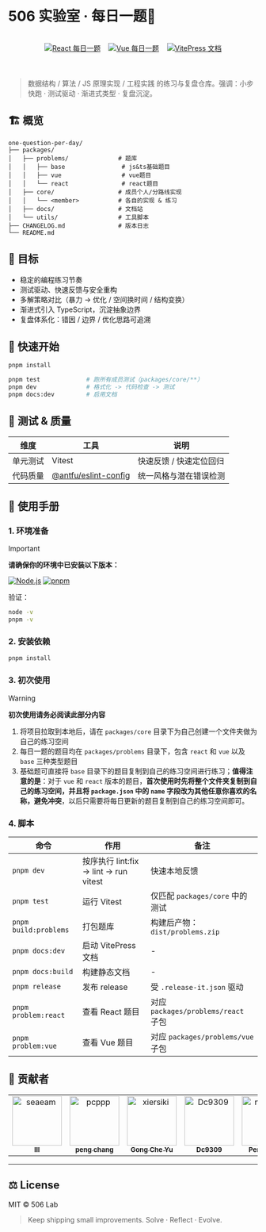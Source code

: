# 506 实验室 · 每日一题🚀

<br />

<div align="center">
  <div style="display: flex; justify-content: center; gap: 16px; margin-bottom: 20px;">
    <a href="https://one-question-per-day-react-problem.vercel.app/">
      <img src="https://img.shields.io/badge/React-每日一题-61DAFB?logo=react&logoColor=white&labelColor=61DAFB" alt="React 每日一题" />
    </a>
    <a href="https://one-question-per-day-vue-problem.vercel.app/">
      <img src="https://img.shields.io/badge/Vue-每日一题-42b883?logo=vue.js&logoColor=white&labelColor=42b883" alt="Vue 每日一题" />
    </a>
    <a href="https://506-fetl.github.io/one-question-per-day/">
      <img src="https://img.shields.io/badge/文档中心-5C73E7?logo=vitepress&labelColor=5C73E7&logoColor=white" alt="VitePress 文档" />
    </a>
  </div>
</div>

<br />

> 数据结构 / 算法 / JS 原理实现 / 工程实践 的练习与复盘仓库。强调：小步快跑 · 测试驱动 · 渐进式类型 · 复盘沉淀。

## 🏗️ 概览

```
one-question-per-day/
├── packages/
│   ├── problems/              # 题库
│   │   ├── base                # js&ts基础题目
│   │   ├── vue                 # vue题目
│   │   └── react               # react题目
│   ├── core/                  # 成员个人/分路线实现
│   │   └── <member>           # 各自的实现 & 练习
│   ├── docs/                  # 文档站
│   └── utils/                 # 工具脚本
├── CHANGELOG.md               # 版本日志
└── README.md
```

## 🥅 目标

- 稳定的编程练习节奏
- 测试驱动、快速反馈与安全重构
- 多解策略对比（暴力 → 优化 / 空间换时间 / 结构变换）
- 渐进式引入 TypeScript，沉淀抽象边界
- 复盘体系化：错因 / 边界 / 优化思路可追溯

## 🚀 快速开始

```bash
pnpm install

pnpm test             # 跑所有成员测试（packages/core/**）
pnpm dev              # 格式化 -> 代码检查 -> 测试
pnpm docs:dev         # 启用文档
```

## 🧪 测试 & 质量

| 维度     | 工具                                                           | 说明                    |
| -------- | -------------------------------------------------------------- | ----------------------- |
| 单元测试 | Vitest                                                         | 快速反馈 / 快速定位回归 |
| 代码质量 | [@antfu/eslint-config](https://github.com/antfu/eslint-config) | 统一风格与潜在错误检测  |

## 📘 使用手册

### 1. 环境准备

> [!IMPORTANT]
> **请确保你的环境中已安装以下版本：**
>
> [![Node.js](https://img.shields.io/badge/Node.js-%3E%3D22.19-339933?logo=node.js&logoColor=white)](https://nodejs.org/)
> [![pnpm](https://img.shields.io/badge/pnpm-%3E%3D10.15-F69220?logo=pnpm&logoColor=white)](https://pnpm.io/)

验证：

```bash
node -v
pnpm -v
```

### 2. 安装依赖

```bash
pnpm install
```

### 3. 初次使用

> [!WARNING]
> **初次使用请务必阅读此部分内容**
>
> 1. 将项目拉取到本地后，请在 `packages/core` 目录下为自己创建一个文件夹做为自己的练习空间
> 2. 每日一题的题目均在 `packages/problems` 目录下，包含 `react` 和 `vue` 以及 `base` 三种类型题目
> 3. 基础题可直接将 `base` 目录下的题目复制到自己的练习空间进行练习；**值得注意的是**：对于 `vue` 和 `react` 版本的题目，**首次使用时先将整个文件夹复制到自己的练习空间，并且将 `package.json` 中的 `name` 字段改为其他任意你喜欢的名称，避免冲突**，以后只需要将每日更新的题目复制到自己的练习空间即可。

### 4. 脚本

| 命令                  | 作用                                    | 备注                                |
| --------------------- | --------------------------------------- | ----------------------------------- |
| `pnpm dev`            | 按序执行 lint:fix -> lint -> run vitest | 快速本地反馈                        |
| `pnpm test`           | 运行 Vitest                             | 仅匹配 `packages/core` 中的测试     |
| `pnpm build:problems` | 打包题库                                | 构建后产物：`dist/problems.zip`     |
| `pnpm docs:dev`       | 启动 VitePress 文档                     | -                                   |
| `pnpm docs:build`     | 构建静态文档                            | -                                   |
| `pnpm release`        | 发布 release                            | 受 `.release-it.json` 驱动          |
| `pnpm problem:react`  | 查看 React 题目                         | 对应 `packages/problems/react` 子包 |
| `pnpm problem:vue`    | 查看 Vue 题目                           | 对应 `packages/problems/vue` 子包   |

## 🤝 贡献者

<!-- readme: contributors -start -->
<table>
	<tbody>
		<tr>
            <td align="center">
                <a href="https://github.com/seaeam">
                    <img src="https://avatars.githubusercontent.com/u/87215099?v=4" width="100;" alt="seaeam"/>
                    <br />
                    <sub><b>lll</b></sub>
                </a>
            </td>
            <td align="center">
                <a href="https://github.com/pcppp">
                    <img src="https://avatars.githubusercontent.com/u/104177657?v=4" width="100;" alt="pcppp"/>
                    <br />
                    <sub><b>peng chang</b></sub>
                </a>
            </td>
            <td align="center">
                <a href="https://github.com/xiersiki">
                    <img src="https://avatars.githubusercontent.com/u/74220172?v=4" width="100;" alt="xiersiki"/>
                    <br />
                    <sub><b>Gong Che Yu</b></sub>
                </a>
            </td>
            <td align="center">
                <a href="https://github.com/Dc9309">
                    <img src="https://avatars.githubusercontent.com/u/103992756?v=4" width="100;" alt="Dc9309"/>
                    <br />
                    <sub><b>Dc9309</b></sub>
                </a>
            </td>
            <td align="center">
                <a href="https://github.com/notshine">
                    <img src="https://avatars.githubusercontent.com/u/105473589?v=4" width="100;" alt="notshine"/>
                    <br />
                    <sub><b>Peng Liang</b></sub>
                </a>
            </td>
            <td align="center">
                <a href="https://github.com/wang-danni">
                    <img src="https://avatars.githubusercontent.com/u/126050206?v=4" width="100;" alt="wang-danni"/>
                    <br />
                    <sub><b>wang-danni</b></sub>
                </a>
            </td>
		</tr>
	<tbody>
</table>
<!-- readme: contributors -end -->

---

## ⚖️ License

MIT © 506 Lab

> Keep shipping small improvements. Solve · Reflect · Evolve.
